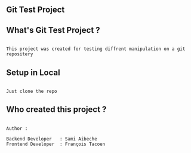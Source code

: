 ## Git Test Project

## What's Git Test Project ?

```

This project was created for testing diffrent manipulation on a git repositery

```


## Setup in Local

```

Just clone the repo

```

## Who created this project ? 

```

Author : 

Backend Developer   : Sami Aibeche
Frontend Developer  : François Tacoen

```